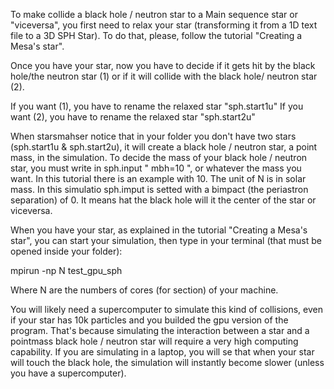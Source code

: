 

To make collide a black hole / neutron star to a Main sequence star or "viceversa", you first need to relax your star (transforming it from a 1D text file to a 3D SPH Star). To do that, please, follow the tutorial "Creating a Mesa's star".

Once you have your star, now you have to decide if it gets hit by the black hole/the neutron star (1) or if it will collide with the black hole/ neutron star (2).

If you want (1), you have to rename the relaxed star "sph.start1u" If you want (2), you have to rename the relaxed star "sph.start2u"

When starsmahser notice that in your folder you don't have two stars (sph.start1u & sph.start2u), it will create a black hole / neutron star, a point mass, in the simulation. To decide the mass of your black hole / neutron star, you must write in sph.input " mbh=10 ", or whatever the mass you want. In this tutorial there is an example with 10. The unit of N is in solar mass. In this simulatio sph.imput is setted with a bimpact (the periastron separation) of 0. It means hat the black hole will it the center of the star or viceversa.

When you have your star, as explained in the tutorial "Creating a Mesa's star", you can start your simulation, then type in your terminal (that must be opened inside your folder):

mpirun -np N test_gpu_sph

Where N are the numbers of cores (for section) of your machine.

You will likely need a supercomputer to simulate this kind of collisions, even if your star has 10k particles and you builded the gpu version of the program. That's because simulating the interaction between a star and a pointmass black hole / neutron star will require a very high computing capability. If you are simulating in a laptop, you will se that when your star will touch the black hole, the simulation will instantly become slower (unless you have a supercomputer).


